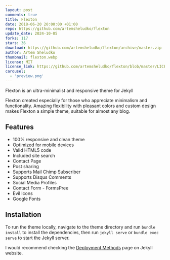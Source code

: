 ```yaml
---
layout: post
comments: true
title: Flexton
date: 2018-06-20 20:00:00 +01:00
repo: https://github.com/artemsheludko/flexton
update_date: 2024-10-05
forks: 117
stars: 36
download: https://github.com/artemsheludko/flexton/archive/master.zip
author: Artem Sheludko
thumbnail: flexton.webp
license: MIT
license_link: https://github.com/artemsheludko/flexton/blob/master/LICENSE.txt
carousel:
  - 'preview.png'
---
```


Flexton is an ultra-minimalist and responsive theme for Jekyll

Flexton created especially for those who appreciate minimalism and functionality.
Amazing flexibility with pleasant colors and custom design makes Flexton a simple theme, suitable for almost any blog.

## Features

* 100% responsive and clean theme
* Optimized for mobile devices
* Valid HTML5 code
* Included site search
* Contact Page
* Post sharing
* Supports Mail Chimp Subscriber
* Supports Disqus Comments
* Social Media Profiles
* Contact Form - FormsPree
* Evil Icons
* Google Fonts
  
## Installation

To run the theme locally, navigate to the theme directory and run `bundle install` to install the dependencies, then run `jekyll serve` or `bundle exec serve` to start the Jekyll server.

I would recommend checking the [Deployment Methods](https://jekyllrb.com/docs/deployment-methods/) page on Jekyll website.
